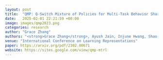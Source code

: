 ```yaml
---
layout: post
title:  "QMP: Q-Switch Mixture of Policies for Multi-Task Behavior Sharing"
date:   2025-02-01 22:21:59 +00:00
image: images/qmp2023.png
categories: research
author: "Grace Zhang"
authors: "<strong>Grace Zhang</strong>, Ayush Jain, Injune Hwang, Shao-Hua Sun, Joseph J. Lim"
venue: "International Conference on Learning Representations"
paper: https://arxiv.org/pdf/2302.00671
website: https://sites.google.com/view/qmp-mtrl
---
```

